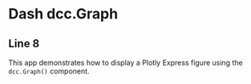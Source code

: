 # Dash dcc.Graph

## Line 8

This app demonstrates how to display a Plotly Express figure using the `dcc.Graph()` component. 